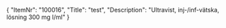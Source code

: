 {
  "ItemNr": "100016",
  "Title": "test",
  "Description": "Ultravist, inj-/inf-vätska, lösning 300 mg I/ml"
}